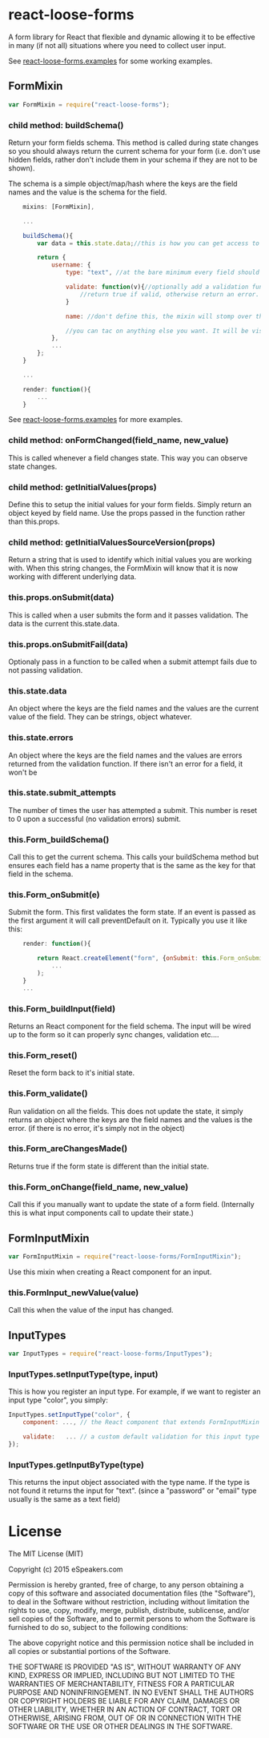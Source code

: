 # react-loose-forms
A form library for React that flexible and dynamic allowing it to be effective in many (if not all) situations where you need to collect user input.

See [react-loose-forms.examples](https://github.com/espeakers/react-loose-forms.examples) for some working examples.

## FormMixin
```js
var FormMixin = require("react-loose-forms");
```

### child method: buildSchema()
Return your form fields schema. This method is called during state changes so you should always return the current schema for your form (i.e. don't use hidden fields, rather don't include them in your schema if they are not to be shown).

The schema is a simple object/map/hash  where the keys are the field names and the value is the schema for the field. 

```js
	mixins: [FormMixin],

	...

	buildSchema(){
		var data = this.state.data;//this is how you can get access to the current state of the form

		return {
			username: {
				type: "text", //at the bare minimum every field should define what type of input it is

				validate: function(v){//optionally add a validation function for this input. If you don't provide one it will fallback to the input types default validation, if it doesn't have one it simply returns true
					//return true if valid, otherwise return an error. An error can be anything really, typically you can just return a string that represents the error message that should be displayed to the user.
				}

				name: //don't define this, the mixin will stomp over this and set it to the field name. In this case it would be "username"

				//you can tac on anything else you want. It will be visible to the input component. For example a select input might want you to specify an "options" property with an array of options to select from
			},
			...
		};
	}

	...

	render: function(){
		...
	}
```
See [react-loose-forms.examples](https://github.com/espeakers/react-loose-forms.examples) for more examples.


### child method: onFormChanged(field\_name, new\_value)
This is called whenever a field changes state. This way you can observe state changes.

### child method: getInitialValues(props)
Define this to setup the initial values for your form fields. Simply return an object keyed by field name. Use the props passed in the function rather than this.props.

### child method: getInitialValuesSourceVersion(props)
Return a string that is used to identify which initial values you are working with. When this string changes, the FormMixin will know that it is now working with different underlying data.

### this.props.onSubmit(data)
This is called when a user submits the form and it passes validation. The data is the current this.state.data.

### this.props.onSubmitFail(data)
Optionaly pass in a function to be called when a submit attempt fails due to not passing validation.

### this.state.data
An object where the keys are the field names and the values are the current value of the field. They can be strings, object whatever.

### this.state.errors
An object where the keys are the field names and the values are errors returned from the validation function. If there isn't an error for a field, it won't be

### this.state.submit\_attempts
The number of times the user has attempted a submit. This number is reset to 0 upon a successful (no validation errors) submit.

### this.Form\_buildSchema()
Call this to get the current schema. This calls your buildSchema method but ensures each field has a name property that is the same as the key for that field in the schema.

### this.Form\_onSubmit(e)
Submit the form. This first validates the form state. If an event is passed as the first argument it will call preventDefault on it. Typically you use it like this:
```js
	render: function(){

		return React.createElement("form", {onSubmit: this.Form_onSubmit},
			...
		);
	}
	...
```

### this.Form\_buildInput(field)
Returns an React component for the field schema. The input will be wired up to the form so it can properly sync changes, validation etc....


### this.Form\_reset()
Reset the form back to it's initial state.

### this.Form\_validate()
Run validation on all the fields. This does not update the state, it simply returns an object where the keys are the field names and the values is the error. (if there is no error, it's simply not in the object)

### this.Form\_areChangesMade()
Returns true if the form state is different than the initial state.


### this.Form\_onChange(field\_name, new\_value)
Call this if you manually want to update the state of a form field. (Internally this is what input components call to update their state.)


## FormInputMixin
```js
var FormInputMixin = require("react-loose-forms/FormInputMixin");
```
Use this mixin when creating a React component for an input.

### this.FormInput\_newValue(value)
Call this when the value of the input has changed.

## InputTypes
```js
var InputTypes = require("react-loose-forms/InputTypes");
```

### InputTypes.setInputType(type, input)
This is how you register an input type. For example, if we want to register an input type "color", you simply:
```js
InputTypes.setInputType("color", {
	component: ..., // the React component that extends FormInputMixin

	validate:	... // a custom default validation for this input type
});
```

### InputTypes.getInputByType(type)
This returns the input object associated with the type name. If the type is not found it returns the input for "text". (since a "password" or "email" type usually is the same as a text field)

# License

The MIT License (MIT)

Copyright (c) 2015 eSpeakers.com

Permission is hereby granted, free of charge, to any person obtaining a copy
of this software and associated documentation files (the "Software"), to deal
in the Software without restriction, including without limitation the rights
to use, copy, modify, merge, publish, distribute, sublicense, and/or sell
copies of the Software, and to permit persons to whom the Software is
furnished to do so, subject to the following conditions:

The above copyright notice and this permission notice shall be included in all
copies or substantial portions of the Software.

THE SOFTWARE IS PROVIDED "AS IS", WITHOUT WARRANTY OF ANY KIND, EXPRESS OR
IMPLIED, INCLUDING BUT NOT LIMITED TO THE WARRANTIES OF MERCHANTABILITY,
FITNESS FOR A PARTICULAR PURPOSE AND NONINFRINGEMENT. IN NO EVENT SHALL THE
AUTHORS OR COPYRIGHT HOLDERS BE LIABLE FOR ANY CLAIM, DAMAGES OR OTHER
LIABILITY, WHETHER IN AN ACTION OF CONTRACT, TORT OR OTHERWISE, ARISING FROM,
OUT OF OR IN CONNECTION WITH THE SOFTWARE OR THE USE OR OTHER DEALINGS IN THE
SOFTWARE.
